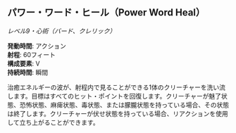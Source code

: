 ## パワー・ワード・ヒール（Power Word Heal）
*レベル9・心術（バード、クレリック）*

**発動時間**: アクション  
**射程**: 60フィート  
**構成要素**: V  
**持続時間**: 瞬間

治癒エネルギーの波が、射程内で見ることができる1体のクリーチャーを洗い流します。目標はすべてのヒット・ポイントを回復します。クリーチャーが魅了状態、恐怖状態、麻痺状態、毒状態、または朦朧状態を持っている場合、その状態は終了します。クリーチャーが伏せ状態を持っている場合、リアクションを使用して立ち上がることができます。